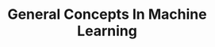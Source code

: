 ---
title: "General Concepts In Machine Learning"
layout: interview_layout
collection: interview_preparation
permalink: /interview-preparation/general_concepts_in_machine_learning/
markdown_url: "https://raw.githubusercontent.com/ajitsingh98/Data-Science-Interview-Questions-Answers/main/general_concepts_in_machine_learning.md"
img_url: "https://raw.githubusercontent.com/ajitsingh98/Data-Science-Interview-Questions-Answers/main/img/"
excerpt: 'Contains questions from Bias and Variance, Cross Validation, Bootstrapping etc'
---